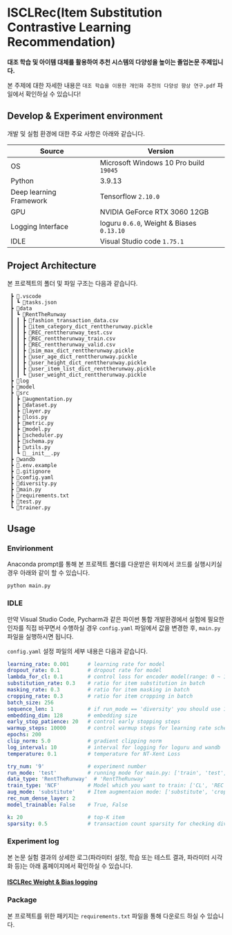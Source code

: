 # lSCLRec(Item Substitution Contrastive Learning Recommendation)

**대조 학습 및 아이템 대체를 활용하여 추천 시스템의 다양성을 높이는 졸업논문 주제입니다.**

본 주제에 대한 자세한 내용은 `대조 학습을 이용한 개인화 추천의 다양성 향상 연구.pdf` 파일에서 확인하실 수 있습니다!

## Develop & Experiment environment

개발 및 실험 환경에 대한 주요 사항은 아래와 같습니다.

|Source|Version|
|------|-------|
|OS| Microsoft Windows 10 Pro build `19045` | 
|Python| 3.9.13 | 
|Deep learning Framework| Tensorflow `2.10.0`|
|GPU| NVIDIA GeForce RTX 3060 12GB|
|Logging Interface| loguru `0.6.0`, Weight & Biases `0.13.10`|
|IDLE| Visual Studio code `1.75.1`|

## Project Architecture

본 프로젝트의 폴더 및 파일 구조는 다음과 같습니다.

```
 ┣ 📂.vscode
 ┃ ┗ 📜tasks.json
 ┣ 📂data
 ┃ ┗ 📂RentTheRunway
 ┃ ┃ ┣ 📜fashion_transaction_data.csv
 ┃ ┃ ┣ 📜item_category_dict_renttherunway.pickle
 ┃ ┃ ┣ 📜REC_renttherunway_test.csv
 ┃ ┃ ┣ 📜REC_renttherunway_train.csv
 ┃ ┃ ┣ 📜REC_renttherunway_valid.csv
 ┃ ┃ ┣ 📜sim_max_dict_renttherunway.pickle
 ┃ ┃ ┣ 📜user_age_dict_renttherunway.pickle
 ┃ ┃ ┣ 📜user_height_dict_renttherunway.pickle
 ┃ ┃ ┣ 📜user_item_list_dict_renttherunway.pickle
 ┃ ┃ ┗ 📜user_weight_dict_renttherunway.pickle
 ┣ 📂log
 ┣ 📂model
 ┣ 📂src
 ┃ ┣ 📜augmentation.py
 ┃ ┣ 📜dataset.py
 ┃ ┣ 📜layer.py
 ┃ ┣ 📜loss.py
 ┃ ┣ 📜metric.py
 ┃ ┣ 📜model.py
 ┃ ┣ 📜scheduler.py
 ┃ ┣ 📜schema.py
 ┃ ┣ 📜utils.py
 ┃ ┗ 📜__init__.py
 ┣ 📂wandb
 ┣ 📜.env.example
 ┣ 📜.gitignore
 ┣ 📜comfig.yaml
 ┣ 📜diversity.py
 ┣ 📜main.py
 ┣ 📜requirements.txt
 ┣ 📜test.py
 ┗ 📜trainer.py
```


## Usage

### Envirionment 

Anaconda prompt를 통해 본 프로젝트 폴더를 다운받은 위치에서 코드를 실행시키실 경우 아래와 같이 할 수 있습니다.

```text
python main.py
```

### IDLE

만약 Visual Studio Code, Pycharm과 같은 파이썬 통합 개발환경에서 실험에 필요한 인자를 직접 바꾸면서 수행하실 경우 `config.yaml` 파일에서 값을 변경한 후, `main.py`파일을 실행하시면 됩니다.

`config.yaml` 설정 파일의 세부 내용은 다음과 같습니다.

```yaml
learning_rate: 0.001      # learning rate for model
dropout_rate: 0.1         # dropout rate for model
lambda_for_cl: 0.1        # control loss for encoder model(range: 0 ~ 1, allow float type)
substitution_rate: 0.3    # ratio for item substitution in batch
masking_rate: 0.3         # ratio for item masking in batch
cropping_rate: 0.3        # ratio for item cropping in batch
batch_size: 256       
sequence_len: 1           # if run_mode == 'diversity' you should use 1, else using 30 will be good 
embedding_dim: 128        # embedding size
early_stop_patience: 20   # control early stopping steps
warmup_steps: 10000       # control warmup steps for learning rate scheduling
epochs: 200              
clip_norm: 5.0            # gradient clipping norm
log_interval: 10          # interval for logging for loguru and wandb
temperature: 0.1          # temperature for NT-Xent Loss

try_num: '9'              # experiment number
run_mode: 'test'          # running mode for main.py: ['train', 'test', 'diversity']
data_type: 'RentTheRunway'  # 'RentTheRunway'
train_type: 'NCF'         # Model which you want to train: ['CL', 'REC', 'ONLY_REC', 'NCF']
aug_mode: 'substitute'    # Item augmentaion mode: ['substitute', 'crop', 'mask']
rec_num_dense_layer: 2
model_trainable: False    # True, False

k: 20                     # top-K item
sparsity: 0.5             # transaction count sparsity for checking diversity
```

### Experiment log

본 논문 실험 결과의 상세한 로그(파라미터 설정, 학습 또는 테스트 결과, 파라미터 시각화 등)는 아래 홈페이지에서 확인하실 수 있습니다.

#### [ISCLRec Weight & Bias logging](https://wandb.ai/jihoahn9303/KHU_graduate)

### Package

본 프로젝트를 위한 패키지는 `requirements.txt` 파일을 통해 다운로드 하실 수 있습니다.
